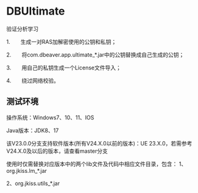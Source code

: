 # DBUltimate

验证分析学习

1.       生成一对RAS加解密使用的公钥和私钥；

2.       将com.dbeaver.app.ultimate_*.jar中的公钥替换成自己生成的公钥；

3.       用自己的私钥生成一个License文件导入；

4.       绕过网络校验。

## 测试环境

操作系统：Windows7、10、11、IOS

Java版本：JDK8、17

该V23.0.0分支支持软件版本(所有V24.X.0以前的版本)：UE 23.X.0，若需参考V24.X.0及以后的版本，请查看master分支

使用时仅需替换对应版本中的两个lib文件及代码中相应文件目录，包含：
1、org.jkiss.lm_*.jar

2、org.jkiss.utils_*.jar
